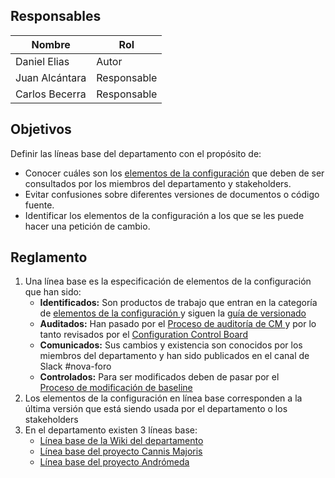 ## Responsables
| Nombre    | Rol               | 
| --------- | ----------------- | 
|     Daniel Elias      | Autor             | 
|    Juan Alcántara       | Responsable       |
|    Carlos Becerra      | Responsable       |

## Objetivos
Definir las líneas base del departamento con el propósito de: 

* Conocer cuáles son los [elementos de la configuración](https://github.com/novaDepto/Nova/wiki/Politica-de-elementos-de-la-configuracion) que deben de ser consultados por los miembros del departamento y stakeholders. 
* Evitar confusiones sobre diferentes versiones de documentos o código fuente.
* Identificar los elementos de la configuración a los que se les puede hacer una petición de cambio.


## Reglamento
1. Una línea base es la especificación de elementos de la configuración que han sido:
      <ul>
          <li> <strong>Identificados:</strong> Son productos de trabajo que entran en la categoría de <a href="https://github.com/novaDepto/Nova/wiki/Politica-de-elementos-de-la-configuracion"> elementos de la configuración </a> y siguen la <a href="https://github.com/novaDepto/Nova/wiki/%5BGUI11%5D-Gu%C3%ADa-de-versionado"> guía de versionado </a></li>
          <li> <strong> Auditados:</strong> Han pasado por el <a href="https://github.com/novaDepto/Nova/wiki/%5BPRO07%5D-Proceso-de-Modificaci%C3%B3n-de-baseline"> Proceso de auditoría de CM </a> y por lo tanto revisados por el <a href="https://github.com/novaDepto/Nova/wiki/Politica-de-Configuration-Control-Board"> Configuration Control Board</a> </li>
          <li>  <strong> Comunicados:</strong> Sus cambios y existencia son conocidos por los miembros del departamento y han sido publicados en el canal de Slack #nova-foro</li>
          <li>  <strong> Controlados:</strong> Para ser modificados deben de pasar por el </li> <a href="https://github.com/novaDepto/Nova/wiki/%5BPRO07%5D-Proceso-de-Modificaci%C3%B3n-de-baseline"> Proceso de modificación de baseline </a>
      </ul>
2. Los elementos de la configuración en línea base corresponden a la última versión que está siendo usada por el departamento o los stakeholders
3. En el departamento existen 3 líneas base:
      <ul>
          <li> 
          <a href="https://github.com/novaDepto/Nova/wiki"> Línea base de la Wiki del departamento 
          </a> 
          </li>
          <li> <a href="https://github.com/AlonsoOropeza/PugSeal"> Línea base del proyecto Cannis Majoris </a> </li>
          <li> <a href="https://gitlab.com/nova_tec/obcapital">  Línea base del proyecto Andrómeda </a> </li>
      </ul>